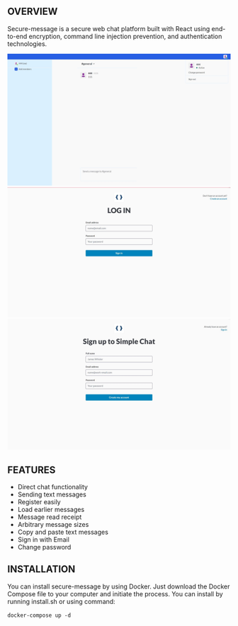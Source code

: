 ## OVERVIEW

Secure-message is a secure web chat platform built with React using end-to-end encryption, command line injection prevention, and authentication technologies.

<img src="https://github.com/vincentfei22/secure-message/blob/master/images/img1.jpg" width="880">

<img src="https://github.com/vincentfei22/secure-message/blob/master/images/img2.jpg" width="880">

<img src="https://github.com/vincentfei22/secure-message/blob/master/images/img3.jpg" width="880">

## FEATURES

- Direct chat functionality
- Sending text messages 
- Register easily
- Load earlier messages 
- Message read receipt
- Arbitrary message sizes
- Copy and paste text messages 
- Sign in with Email
- Change password


## INSTALLATION

You can install secure-message by using Docker. 
Just download the Docker Compose file to your computer and initiate the process.
You can install by running install.sh or using command:
```
docker-compose up -d
```
